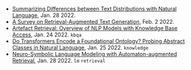 
- [Summarizing Differences between Text Distributions with Natural Language](https://arxiv.org/pdf/2201.12323.pdf), Jan. 28 2022.
- [A Survey on Retrieval-Augmented Text Generation](https://arxiv.org/pdf/2202.01110.pdf), Feb. 2 2022.
- [Artefact Retrieval: Overview of NLP Models with Knowledge Base Access](https://arxiv.org/pdf/2201.09651.pdf), Jan. 24 2022. `kbqa`
- [Do Transformers Encode a Foundational Ontology? Probing Abstract Classes in Natural Language](https://arxiv.org/pdf/2201.10262.pdf), Jan. 25 2022. `knowledge`
- [Neuro-Symbolic Language Modeling with Automaton-augmented Retrieval](https://arxiv.org/pdf/2201.12431.pdf), Jan. 28 2022. `lm` `retrieval`
